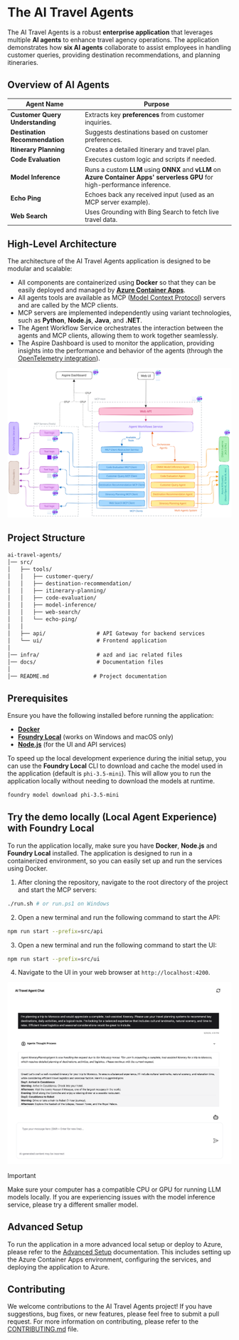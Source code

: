 # The AI Travel Agents

The AI Travel Agents is a robust **enterprise application** that leverages multiple **AI agents** to enhance travel agency operations. The application demonstrates how **six AI agents** collaborate to assist employees in handling customer queries, providing destination recommendations, and planning itineraries.

## Overview of AI Agents

| Agent Name                       | Purpose                                                                                                                       |
| -------------------------------- | ----------------------------------------------------------------------------------------------------------------------------- |
| **Customer Query Understanding** | Extracts key **preferences** from customer inquiries.                                                                         |
| **Destination Recommendation**   | Suggests destinations based on customer preferences.                                                                          |
| **Itinerary Planning**           | Creates a detailed itinerary and travel plan.                                                                                 |
| **Code Evaluation**              | Executes custom logic and scripts if needed.                                                                                  |
| **Model Inference**              | Runs a custom **LLM** using **ONNX** and **vLLM** on **Azure Container Apps' serverless GPU** for high-performance inference. |
| **Echo Ping**                    | Echoes back any received input (used as an MCP server example).                                                               |
| **Web Search**                   | Uses Grounding with Bing Search to fetch live travel data.                                                                    |

## High-Level Architecture

The architecture of the AI Travel Agents application is designed to be modular and scalable:

- All components are containerized using **Docker** so that they can be easily deployed and managed by **[Azure Container Apps](https://learn.microsoft.com/azure/container-apps/)**.
- All agents tools are available as MCP ([Model Context Protocol](https://github.com/modelcontextprotocol)) servers and are called by the MCP clients.
- MCP servers are implemented independently using variant technologies, such as **Python**, **Node.js**, **Java**, and **.NET**.
- The Agent Workflow Service orchestrates the interaction between the agents and MCP clients, allowing them to work together seamlessly.
- The Aspire Dashboard is used to monitor the application, providing insights into the performance and behavior of the agents (through the [OpenTelemetry integration](https://opentelemetry.io/ecosystem/integrations/)).

![High-Level Architecture](docs/ai-travel-agents-architecture-diagram.svg)

## Project Structure

```
ai-travel-agents/
│── src/
│   ├── tools/
│   │   ├── customer-query/
│   │   ├── destination-recommendation/
│   │   ├── itinerary-planning/
│   │   ├── code-evaluation/
│   │   ├── model-inference/
│   │   ├── web-search/
│   │   └── echo-ping/
│   │
│   ├── api/                # API Gateway for backend services
│   └── ui/                 # Frontend application
│
│── infra/                  # azd and iac related files
│── docs/                   # Documentation files
│
│── README.md              # Project documentation
```

## Prerequisites

Ensure you have the following installed before running the application:

- **[Docker](https://www.docker.com/)**
- **[Foundry Local](https://github.com/microsoft/Foundry-Local)** (works on Windows and macOS only)
- **[Node.js](https://nodejs.org/en/download)** (for the UI and API services)

To speed up the local development experience during the initial setup, you can use the **Foundry Local** CLI to download and cache the model used in the application (default is `phi-3.5-mini`). This will allow you to run the application locally without needing to download the models at runtime.

```bash
foundry model download phi-3.5-mini
```


## Try the demo locally (Local Agent Experience) with Foundry Local

To run the application locally, make sure you have **Docker**, **Node.js** and **Foundry Local** installed. The application is designed to run in a containerized environment, so you can easily set up and run the services using Docker.

1. After cloning the repository, navigate to the root directory of the project and start the MCP servers:
```bash
./run.sh # or run.ps1 on Windows
```

2. Open a new terminal and run the following command to start the API:
```bash
npm run start --prefix=src/api
```

3. Open a new terminal and run the following command to start the UI:
```bash
npm run start --prefix=src/ui
```

4. Navigate to the UI in your web browser at `http://localhost:4200`.

![UI Screenshot](docs/azure-ai-travel-demo-1.png)

> [!IMPORTANT]
> Make sure your computer has a compatible CPU or GPU for running LLM models locally. If you are experiencing issues with the model inference service, please try a different smaller model.

## Advanced Setup

To run the application in a more advanced local setup or deploy to Azure, please refer to the [Advanced Setup](docs/advanced-setup.md) documentation. This includes setting up the Azure Container Apps environment, configuring the services, and deploying the application to Azure.

## Contributing

We welcome contributions to the AI Travel Agents project! If you have suggestions, bug fixes, or new features, please feel free to submit a pull request. For more information on contributing, please refer to the [CONTRIBUTING.md](CONTRIBUTING.md) file.